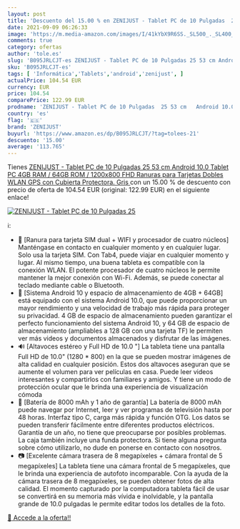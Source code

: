 ```yaml
---
layout: post
title: 'Descuento del 15.00 % en ZENIJUST - Tablet PC de 10 Pulgadas  25 '
date: 2021-09-09 06:26:33
image: 'https://m.media-amazon.com/images/I/41kYbX9R6SS._SL500_._SL400_.jpg'
comments: true
category: ofertas
author: 'tole.es'
slug: 'B095JRLCJT-es ZENIJUST - Tablet PC de 10 Pulgadas 25 53 cm Android 10.0...'
sku: 'B095JRLCJT-es'
tags: [ 'Informática','Tablets','android','zenijust', ]
actualPrice: 104.54 EUR
currency: EUR
price: 104.54
comparePrice: 122.99 EUR
prodname: 'ZENIJUST - Tablet PC de 10 Pulgadas  25 53 cm   Android 10.0  Tablet PC  4GB RAM / 64GB ROM / 1200x800 FHD  Ranuras para Tarjetas Dobles  WLAN  GPS  con Cubierta Protectora. Gris '
country: 'es'
flag: '🇪🇸'
brand: 'ZENIJUST'
buyurl: 'https://www.amazon.es/dp/B095JRLCJT/?tag=tolees-21'
descuento: '15.00'
average: '113.765'
---
```


Tienes [ZENIJUST - Tablet PC de 10 Pulgadas  25 53 cm   Android 10.0  Tablet PC  4GB RAM / 64GB ROM / 1200x800 FHD  Ranuras para Tarjetas Dobles  WLAN  GPS  con Cubierta Protectora. Gris ](https://www.amazon.es/dp/B095JRLCJT/?tag=tolees-21) con un 15.00 % de descuento con precio de oferta de 104.54 EUR (original: 122.99 EUR) en el siguiente enlace!

[![ZENIJUST - Tablet PC de 10 Pulgadas  25 ](https://m.media-amazon.com/images/I/41kYbX9R6SS._SL500_._SL400_.jpg)](https://www.amazon.es/dp/B095JRLCJT/?tag=tolees-21)

ℹ️:

- 📡 [Ranura para tarjeta SIM dual + WIFI y procesador de cuatro núcleos] Manténgase en contacto en cualquier momento y en cualquier lugar. Solo usa la tarjeta SIM. Con Tab4, puede viajar en cualquier momento y lugar. Al mismo tiempo, una buena tableta es compatible con la conexión WLAN. El potente procesador de cuatro núcleos le permite mantener la mejor conexión con Wi-Fi. Además, se puede conectar al teclado mediante cable o Bluetooth.
- 🚀 [Sistema Android 10 y espacio de almacenamiento de 4GB + 64GB] está equipado con el sistema Android 10.0, que puede proporcionar un mayor rendimiento y una velocidad de trabajo más rápida para proteger su privacidad. 4 GB de espacio de almacenamiento pueden garantizar el perfecto funcionamiento del sistema Android 10, y 64 GB de espacio de almacenamiento (ampliables a 128 GB con una tarjeta TF) le permiten ver más videos y documentos almacenados y disfrutar de las imágenes.
- 🔊 [Altavoces estéreo y Full HD de 10.0 "] La tableta tiene una pantalla Full HD de 10.0" (1280 * 800) en la que se pueden mostrar imágenes de alta calidad en cualquier posición. Estos dos altavoces aseguran que se aumente el volumen para ver películas en casa. Puede leer videos interesantes y compartirlos con familiares y amigos. Y tiene un modo de protección ocular que le brinda una experiencia de visualización cómoda
- 🔋 [Batería de 8000 mAh y 1 año de garantía] La batería de 8000 mAh puede navegar por Internet, leer y ver programas de televisión hasta por 48 horas. Interfaz tipo C, carga más rápida y función OTG. Los datos se pueden transferir fácilmente entre diferentes productos eléctricos. Garantía de un año, no tiene que preocuparse por posibles problemas. La caja también incluye una funda protectora. Si tiene alguna pregunta sobre cómo utilizarlo, no dude en ponerse en contacto con nosotros.
- 📷 [Excelente cámara trasera de 8 megapíxeles + cámara frontal de 5 megapíxeles] La tableta tiene una cámara frontal de 5 megapíxeles, que le brinda una experiencia de autofoto incomparable. Con la ayuda de la cámara trasera de 8 megapíxeles, se pueden obtener fotos de alta calidad. El momento capturado por la computadora tableta fácil de usar se convertirá en su memoria más vívida e inolvidable, y la pantalla grande de 10.0 pulgadas le permite editar todos los detalles de la foto.

[🛒 Accede a la oferta!!](https://www.amazon.es/dp/B095JRLCJT/?tag=tolees-21)

